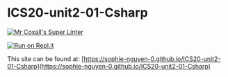 # ICS20-unit2-01-Csharp

[![Mr Coxall's Super Linter](https://github.com/sophie-nguyen-0/ICS20-unit2-01-Csharp/workflows/Mr%20Coxall's%20Super%20Linter/badge.svg)](https://github.com/sophie-nguyen-0/ICS20-unit2-01-Csharp/actions/)

[![Run on Repl.it](https://repl.it/badge/github/sophie-nguyen-0/ICS20-unit2-01-Csharp)](https://repl.it/github/sophie-nguyen-0/ICS20-unit2-01-Csharp)

This site can be found at: [https://sophie-nguyen-0.github.io/ICS20-unit2-01-Csharp](https://sophie-nguyen-0.github.io/ICS20-unit2-01-Csharp)
